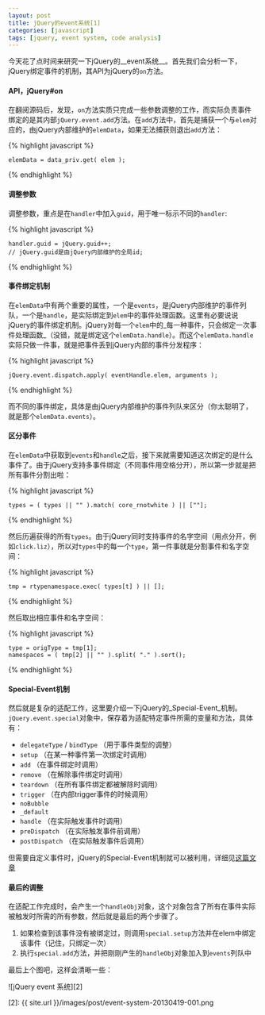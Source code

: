 ```yaml
---
layout: post
title: jQuery的event系统[1]
categories: [javascript]
tags: [jquery, event system, code analysis]
---
```



今天花了点时间来研究一下jQuery的__event系统__。首先我们会分析一下，jQuery绑定事件的机制，其API为jQuery的`on`方法。


#### API，jQuery#on

在翻阅源码后，发现，`on`方法实质只完成一些参数调整的工作，而实际负责事件绑定的是其内部`jQuery.event.add`方法。在`add`方法中，首先是捕获一个与`elem`对应的，由jQuery内部维护的`elemData`，如果无法捕获则退出`add`方法：

{% highlight javascript %}

    elemData = data_priv.get( elem );

{% endhighlight %}


#### 调整参数

调整参数，重点是在`handler`中加入`guid`，用于唯一标示不同的`handler`:

{% highlight javascript %}

    handler.guid = jQuery.guid++;
    // jQuery.guid是由jQuery内部维护的全局id;

{% endhighlight %}


#### 事件绑定机制

在`elemData`中有两个重要的属性，一个是`events`，是jQuery内部维护的事件列队，一个是`handle`，是实际绑定到`elem`中的事件处理函数。这里有必要说说jQuery的事件绑定机制。jQuery对每一个`elem`中的_每一种事件，只会绑定一次事件处理函数_（没错，就是绑定这个`elemData.handle`）。而这个`elemData.handle`实际只做一件事，就是把事件丢到jQuery内部的事件分发程序：

{% highlight javascript %}

    jQuery.event.dispatch.apply( eventHandle.elem, arguments );

{% endhighlight %}

而不同的事件绑定，具体是由jQuery内部维护的事件列队来区分（你太聪明了，就是那个`elemData.events`）。


#### 区分事件

在`elemData`中获取到`events`和`handle`之后，接下来就需要知道这次绑定的是什么事件了。由于jQuery支持多事件绑定（不同事件用空格分开），所以第一步就是把所有事件分割出啦：

{% highlight javascript %}

    types = ( types || "" ).match( core_rnotwhite ) || [""];

{% endhighlight %}

然后历遍获得的所有`types`。由于jQuery同时支持事件的名字空间（用点分开，例如`click.liz`），所以对`types`中的每一个`type`，第一件事就是分割事件和名字空间：

{% highlight javascript %}

    tmp = rtypenamespace.exec( types[t] ) || [];

{% endhighlight %}

然后取出相应事件和名字空间：

{% highlight javascript %}

    type = origType = tmp[1];
    namespaces = ( tmp[2] || "" ).split( "." ).sort();

{% endhighlight %}


#### Special-Event机制

然后就是复杂的适配工作，这里要介绍一下jQuery的_Special-Event_机制。`jQuery.event.special`对象中，保存着为适配特定事件所需的变量和方法，具体有：

+ `delegateType` / `bindType` （用于事件类型的调整）
+ `setup` （在某一种事件第一次绑定时调用）
+ `add` （在事件绑定时调用）
+ `remove` （在解除事件绑定时调用）
+ `teardown` （在所有事件绑定都被解除时调用）
+ `trigger` （在内部trigger事件的时候调用）
+ `noBubble`
+ `_default`
+ `handle` （在实际触发事件时调用）
+ `preDispatch` （在实际触发事件前调用）
+ `postDispatch` （在实际触发事件后调用）

但需要自定义事件时，jQuery的Special-Event机制就可以被利用，详细见[这篇文章][1]


#### 最后的调整

在适配工作完成时，会产生一个`handleObj`对象，这个对象包含了所有在事件实际被触发时所需的所有参数，然后就是最后的两个步骤了。

1. 如果检查到该事件没有被绑定过，则调用`special.setup`方法并在elem中绑定该事件（记住，只绑定一次）
2. 执行`special.add`方法，并把刚刚产生的`handleObj`对象加入到`events`列队中

最后上个图吧，这样会清晰一些：

![jQuery event 系统][2]


[1]: http://brandonaaron.net/blog/2009/03/26/special-events
[2]: {{ site.url }}/images/post/event-system-20130419-001.png



